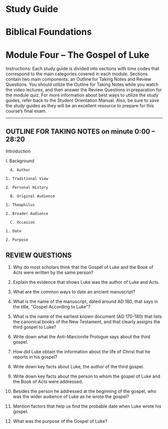 # Study Guide 
# Biblical Foundations
# Module Four – The Gospel of Luke

Instructions: Each study guide is divided into sections with time codes that correspond to the main categories covered in each module. Sections contain two main components: an Outline for Taking Notes and Review Questions. You should utilize the Outline for Taking Notes while you watch the video lectures, and then answer the Review Questions in preparation for the module quiz. For more information about best ways to utilize the study guides, refer back to the Student Orientation Manual. Also, be sure to save the study guides as they will be an excellent resource to prepare for this course’s final exam.

**********************************

## OUTLINE FOR TAKING NOTES on minute 0:00 – 28:20

Introduction

I. Background

      A. Author

  	1. Traditional View

  	2. Personal History

      B. Original Audience

  	1. Theophilus

  	2. Broader Audience

      C. Occasion

  	1. Date

  	2. Purpose


## REVIEW QUESTIONS

1. Why do most scholars think that the Gospel of Luke and the Book of Acts were written by the same person? 

2. Explain the evidence that shows Luke was the author of Luke and Acts. 

3. What are the common ways to date an ancient manuscript? 

4. What is the name of the manuscript, dated around AD 180, that says in the title, "Gospel According to Luke"? 

5. What is the name of the earliest known document (AD 170-180) that lists the canonical books of the New Testament, and that clearly assigns the third gospel to Luke?

6. Write down what the Anti-Marcionite Prologue says about the third gospel. 

7. How did Luke obtain the information about the life of Christ that he reports in his gospel? 

8. Write down key facts about Luke, the author of the third gospel.

9. Write down key facts about the person to whom the gospel of Luke and the Book of Acts were addressed. 

10. Besides the person he addressed at the beginning of the gospel, who was the wider audience of Luke as he wrote the gospel? 

11. Mention factors that help us find the probable date when Luke wrote his gospel. 

12. What was the purpose of the Gospel of Luke? 



